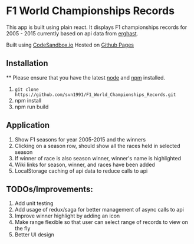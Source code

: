 # F1 World Championships Records

This app is built using plain react. It displays F1 championships records for 2005 - 2015 currently based on api data from [erghast](http://ergast.com/mrd/).

Built using [CodeSandbox.io](https://codesandbox.io/s/github/svn1991/F1_World_Championships_Records)
Hosted on [Github Pages](https://svn1991.github.io/F1_World_Championships_Records/) 

## Installation

** Please ensure that you have the latest [node](https://nodejs.org/en/) and [npm](https://www.npmjs.com/get-npm) installed.

1) `git clone https://github.com/svn1991/F1_World_Championships_Records.git`
2) npm install
3) npm run build

## Application

1) Show F1 seasons for year 2005-2015 and the winners
2) Clicking on a season row, should show all the races held in selected season
3) If winner of race is also season winner, winner's name is highlighted
4) Wiki links for season, winner, and races have been added
5) LocalStorage caching of api data to reduce calls to api

## TODOs/Improvements:

1) Add unit testing
2) Add usage of redux/saga for better management of async calls to api
3) Improve winner highlight by adding an icon
4) Make range flexible so that user can select range of records to view on the fly
5) Better UI design
